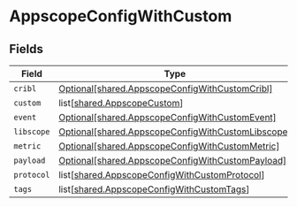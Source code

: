 # AppscopeConfigWithCustom


## Fields

| Field                                                                                                            | Type                                                                                                             | Required                                                                                                         | Description                                                                                                      |
| ---------------------------------------------------------------------------------------------------------------- | ---------------------------------------------------------------------------------------------------------------- | ---------------------------------------------------------------------------------------------------------------- | ---------------------------------------------------------------------------------------------------------------- |
| `cribl`                                                                                                          | [Optional[shared.AppscopeConfigWithCustomCribl]](undefined/models/shared/appscopeconfigwithcustomcribl.md)       | :heavy_minus_sign:                                                                                               | N/A                                                                                                              |
| `custom`                                                                                                         | list[[shared.AppscopeCustom](undefined/models/shared/appscopecustom.md)]                                         | :heavy_minus_sign:                                                                                               | N/A                                                                                                              |
| `event`                                                                                                          | [Optional[shared.AppscopeConfigWithCustomEvent]](undefined/models/shared/appscopeconfigwithcustomevent.md)       | :heavy_minus_sign:                                                                                               | N/A                                                                                                              |
| `libscope`                                                                                                       | [Optional[shared.AppscopeConfigWithCustomLibscope]](undefined/models/shared/appscopeconfigwithcustomlibscope.md) | :heavy_minus_sign:                                                                                               | N/A                                                                                                              |
| `metric`                                                                                                         | [Optional[shared.AppscopeConfigWithCustomMetric]](undefined/models/shared/appscopeconfigwithcustommetric.md)     | :heavy_minus_sign:                                                                                               | N/A                                                                                                              |
| `payload`                                                                                                        | [Optional[shared.AppscopeConfigWithCustomPayload]](undefined/models/shared/appscopeconfigwithcustompayload.md)   | :heavy_minus_sign:                                                                                               | N/A                                                                                                              |
| `protocol`                                                                                                       | list[[shared.AppscopeConfigWithCustomProtocol](undefined/models/shared/appscopeconfigwithcustomprotocol.md)]     | :heavy_minus_sign:                                                                                               | N/A                                                                                                              |
| `tags`                                                                                                           | list[[shared.AppscopeConfigWithCustomTags](undefined/models/shared/appscopeconfigwithcustomtags.md)]             | :heavy_minus_sign:                                                                                               | N/A                                                                                                              |